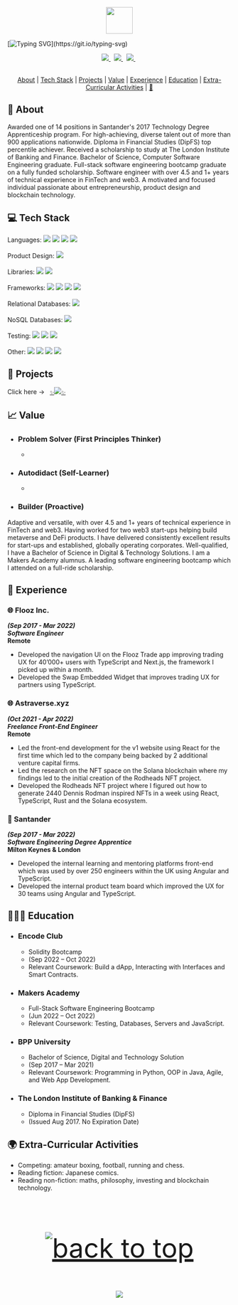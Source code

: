 <div align="center">
  <br /> 
    <img  align="center" src="https://media.giphy.com/media/aExP3YOqb6ImBe5HG2/giphy.gif" width="60">
</div>
 
[![Typing SVG](https://readme-typing-svg.herokuapp.com?font=Consolas&size=25&color=6ad20b&center=true&vCenter=true&width=900&height=60&lines=David+Alistair+Meade+Jr...;Digital+Curriculum+Vitae.;)](https://git.io/typing-svg)

<div align="center">
    <a href="mailto:davidmeadejnrgmail.com">
<code><img src="https://img.shields.io/badge/-Contact-000000?style=flat&logo=gmail&logoColor=DB4437" /></code>
</a>
  &nbsp;
<a href="https://github.com/davidmeadejr/external-curriculum-vitae/blob/master/external-curriculum-vitae-updated.pdf">
<code><img src="https://img.shields.io/badge/-External%20Curriculum%20Vitae-000000?style=flat&logo=github&logoColor=ffffff" /></code>
</a>
  &nbsp;
   <a href="https://www.linkedin.com/in/davidmeadejr/">
<code><img src="https://img.shields.io/badge/-LinkedIn-000000?style=flat&logo=linkedin&logoColor=0072b1" /></code>
</a>
  &nbsp;
</div>
  &nbsp;

<div align="center">
 
[About](#-about) | [Tech Stack](#-tech-stack) | [Projects](#-Projects) | [Value](#-value) | [Experience](#-experience) | [Education](#-education) | [Extra-Curricular Activities](#-extra-curricular-activities) | [🖖](https://y.at/♟️🚫🏁❗) 
</div>

 ## 🔎 About

Awarded one of 14 positions in Santander's 2017 Technology Degree Apprenticeship program. For high-achieving, diverse talent out of more than 900 applications nationwide. Diploma in Financial Studies (DipFS) top percentile achiever. Received a scholarship to study at The London Institute of Banking and Finance. Bachelor of Science, Computer Software Engineering graduate. Full-stack software engineering bootcamp graduate on a fully funded scholarship. Software engineer with over 4.5 and 1+ years of technical experience in FinTech and web3. A motivated and focused individual passionate about entrepreneurship, product design and blockchain technology.

<!--  ---

  **💬 Quote of the Day**
<br />
<br />
[![Readme Quotes](https://quotes-github-readme.vercel.app/api?type=horizontal&theme=dark)](https://github.com/piyushsuthar/github-readme-quotes) -->

## 💻 Tech Stack

Languages: <code><img src="https://img.shields.io/badge/-JavaScript-000000?style=flat&logo=javascript&logoColor=FFCA28" /></code>
<code><img src="https://img.shields.io/badge/-TypeScript-000000?style=flat&logo=TypeScript&logoColor=719af4" /></code>
<code><img src="https://img.shields.io/badge/-Solidity-000000?style=flat&logo=solidity&logoColor=ffffff" /></code>
 <code><img src="https://img.shields.io/badge/-Ruby-000000?style=flat&logo=ruby&logoColor=e53935" /></code>
<br /> 
<br /> 
Product Design: <code><img src="https://img.shields.io/badge/-Figma-000000?style=flat&logo=figma&logoColor=f1501e" /></code>
<br /> 
<br /> 
Libraries: <code><img src="https://img.shields.io/badge/-React-000000?style=flat&logo=react&logoColor=03AABF" /></code>
<code><img src="https://img.shields.io/badge/-Mongoose-000000?style=flat&logo=mongooselogoColor=00ee65"></code>
<br /> 
<br /> 
Frameworks: <code><img src="https://img.shields.io/badge/-Next.js-000000?style=flat&logo=Next.JS&logoColor=white" /></code>
<code><img src="https://img.shields.io/badge/-Express-000000?&style=flat&logo=express&logoColor=ffffff"/></code>
<code><img src="https://img.shields.io/badge/-Angular-000000?style=flat&logo=angular&logoColor=de0031"></code>
<code><img src="https://img.shields.io/badge/-React%20Native-000000?style=flat&logo=react&logoColor=03AABF" /></code>
<br /> 
<br /> 
Relational Databases:
<code><img src="https://img.shields.io/badge/-PostgreSQL-000000?style=flat&logo=postgresql&logoColor=326292"></code>
<br /> 
<br />
NoSQL Databases: <code><img src="https://img.shields.io/badge/-MongoDB-000000?style=flat&logo=mongodb&logoColor=00ee65"></code>
<br /> 
<br />
Testing:  <code><img src="https://img.shields.io/badge/-Jest-000000?&style=flat&logo=jest&logoColor=c21325"/></code>
<code><img src="https://img.shields.io/badge/-RSpec-000000?&style=flat&logo=rspec&logoColor=e53935"/></code>
<code><img src="https://img.shields.io/badge/-Cypress-000000?&style=flat&logo=cypress&logoColor=ffffff"/></code>
<br /> 
<br /> 
Other: <code><img src="https://img.shields.io/badge/-Git-000000?&style=flat&logo=git&logoColor=f05032"/></code>
<code><img src="https://img.shields.io/badge/-Vim-000000?&style=flat&logo=vim&logoColor=12ab00"/></code>
<code><img src="https://img.shields.io/badge/-Postman-000000?&style=flat&logo=postman&logoColor=FF6C37"/></code>
<code><img src="https://img.shields.io/badge/-Node.js-000000?&style=flat&logo=node.js&logoColor=6DA55F"/></code>

## 🧱 Projects
<!-- Summaries of solo and collaborative projects. For a complete list, click here →  &nbsp;
<a href="https://github.com/davidmeadejr/build-space">
<code>✨<img src="https://img.shields.io/badge/-Build%20Space-000000?style=flat&logo=github&logoColor=ffffff" />✨
</a></code>
</a> -->
Click here →  &nbsp;
<a href="https://github.com/davidmeadejr/build-space">
<code>✨<img src="https://img.shields.io/badge/-Personal%20Build%20Space-000000?style=flat&logo=github&logoColor=ffffff" />✨
</a></code>
</a>

## 📈 Value

* ### Problem Solver (First Principles Thinker)
  * 

* ### Autodidact (Self-Learner)
  *

* ### Builder (Proactive)

Adaptive and versatile, with over 4.5 and 1+ years of technical experience in FinTech and web3. Having worked for two web3 start-ups helping build metaverse and DeFi products. I have delivered consistently excellent results for start-ups and established, globally operating corporates. Well-qualified, I have a Bachelor of Science in Digital & Technology Solutions. I am a Makers Academy alumnus. A leading software engineering bootcamp which I attended on a full-ride scholarship.


<!-- **👣 Footprints**
 * <strong>Trainee Solidity Engineer</strong>, <em>Encode Club</em> (Sept 2022 – Oct 2022)
 * <strong>Trainee Full-Stack Software Engineer</strong>, <em>Makers Academy</em> (Jun 2022 – Oct 2022)
 * <strong>Software Engineer</strong>, <em>Flooz</em> (Mar 2022 –  May 2022) 
 * <strong>Freelance Front-End Engineer</strong>, <em>Thrill Digital</em> (Oct 2021 –  Apr 2022)   
 * <strong>Apprentice Front-End Engineer</strong>, <em>Santander</em> (Mar 2019 – Feb 2022)  
 * <strong>Apprentice Cyber Security Analyst</strong>, <em>Santander</em> (Sep 2018 – Mar 2019) 
 * <strong>Apprentice Innovation Consultant</strong>, <em>Santander</em> (Mar 2018 – Sep 2018)    
 * <strong>Apprentice Business Consultant</strong>, <em>Santander</em> (Sep 2017 – Mar 2018)    
<!--  * <strong>Sales</strong>, <em>Superdry</em> (Sep 2016 – Nov 2021) 
 * <strong>Sales</strong>, <em>House of Fraser</em> (Sep 2015 – Jan 2016)  -->
 
## 💼 Experience

<!-- ### 👣 Footprints
 * <strong>Trainee Solidity Engineer</strong>, <em>Encode Club</em> (Sept 2022 – Oct 2022)
 * <strong>Trainee Full-Stack Software Engineer</strong>, <em>Makers Academy</em> (Jun 2022 – Oct 2022)
 * <strong>Software Engineer</strong>, <em>Flooz</em> (Mar 2022 –  May 2022) 
 * <strong>Freelance Front-End Engineer</strong>, <em>Thrill Digital</em> (Oct 2021 –  Apr 2022)   
 * <strong>Apprentice Front-End Engineer</strong>, <em>Santander</em> (Mar 2019 – Feb 2022)  
 * <strong>Apprentice Cyber Security Analyst</strong>, <em>Santander</em> (Sep 2018 – Mar 2019) 
 * <strong>Apprentice Innovation Consultant</strong>, <em>Santander</em> (Mar 2018 – Sep 2018)    
 * <strong>Apprentice Business Consultant</strong>, <em>Santander</em> (Sep 2017 – Mar 2018) -->


### 🌐 Flooz Inc.
***(Sep 2017 - Mar 2022)***\
***Software Engineer***\
**Remote**
* Developed the navigation UI on the Flooz Trade app improving trading UX for 40’000+ users with TypeScript and Next.js, the framework I picked up within a month.
* Developed the Swap Embedded Widget that improves trading UX for partners using TypeScript.

### 🌐 Astraverse.xyz
***(Oct 2021 - Apr 2022)***\
***Freelance Front-End Engineer***\
**Remote**
* Led the front-end development for the v1 website using React for the first time which led to the company being backed by 2 additional venture capital firms.
* Led the research on the NFT space on the Solana blockchain where my findings led to the initial creation of the Rodheads NFT project.
* Developed the Rodheads NFT project where I figured out how to generate 2440 Dennis Rodman inspired NFTs in a week using React, TypeScript, Rust and the Solana ecosystem.

### 🏦 Santander
***(Sep 2017 - Mar 2022)***\
***Software Engineering Degree Apprentice***\
**Milton Keynes & London**
* Developed the internal learning and mentoring platforms front-end which was used by over 250 engineers within the UK using Angular and TypeScript.
* Developed the internal product team board which improved the UX for 30 teams using Angular and TypeScript.

## 👨🏾‍🎓 Education

* ### Encode Club
  * Solidity Bootcamp 
  * (Sep 2022 – Oct 2022)
  * Relevant Coursework: Build a dApp, Interacting with Interfaces and Smart Contracts.

* ### Makers Academy
  * Full-Stack Software Engineering Bootcamp 
  * (Jun 2022 – Oct 2022)
  * Relevant Coursework: Testing, Databases, Servers and JavaScript.

* ### BPP University
  * Bachelor of Science, Digital and Technology Solution 
  * (Sep 2017 – Mar 2021)
  * Relevant Coursework: Programming in Python, OOP in Java, Agile, and Web App Development.

* ### The London Institute of Banking & Finance
  * Diploma in Financial Studies (DipFS)
  * (Issued Aug 2017. No Expiration Date)
  
 ## 🌍 Extra-Curricular Activities
* Competing: amateur boxing, football, running and chess.
* Reading fiction: Japanese comics.
* Reading non-fiction: maths, philosophy, investing and blockchain technology.

&nbsp;


<!-- **📊 GitHub Stats**

<!-- <p align="left"> <a href="https://github.com/ryo-ma/github-profile-trophy"><img src="https://github-profile-trophy.vercel.app/?username=davidmeadejr&theme=matrix&margin-w=15&margin-h=15&column=7" alt="davidmeadejr" /></a> </p> -->

 <!-- <img align="center" src="https://github-readme-stats.vercel.app/api/top-langs/?username=davidmeadejr&layout=compact&theme=chartreuse-dark" /></a> 
 <br />
 <br />
 <img align="center" src="https://github-readme-stats.vercel.app/api?username=davidmeadejr&show_icons=true&theme=chartreuse-dark" alt="DMJ's github stats" /></a> 
 <br />
 <br />
<img alt="github contribution snake animation" src="https://github.com/davidmeadejr/davidmeadejr/blob/output/github-contribution-grid-snake.svg">
<br />
<br />
<br />
<br /> -->
 <p align="center" style="font-size: 60px"><a href="#top"><img src="https://img.shields.io/static/v1?label&message=Back+to+Top&color=343c44&style=flat&logo" alt="back to top" /></a></p>


<p align="center">
  <img src="https://capsule-render.vercel.app/api?type=waving&color=gradient&height=110&section=footer&animation=twinkling"/>
</p>

